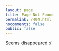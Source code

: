 ```yaml
---
layout: page
title: Page Not Found
permalink: /404.html
nocomments: false
public: false
---
```


Seems disappeared :(

